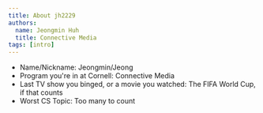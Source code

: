 ```yaml
---
title: About jh2229
authors: 
  name: Jeongmin Huh
  title: Connective Media
tags: [intro]
---
```


- Name/Nickname: Jeongmin/Jeong
- Program you're in at Cornell: Connective Media
- Last TV show you binged, or a movie you watched: The FIFA World Cup, if that counts
- Worst CS Topic: Too many to count
